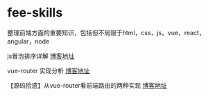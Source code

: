 # fee-skills
整理前端方面的重要知识，包括但不局限于html，css，js，vue，react，angular，node

js冒泡排序详解
[博客地址](http://www.cnblogs.com/zhouliang/p/6638010.html)

vue-router 实现分析
[博客地址](http://cnodejs.org/topic/58d680c903d476b42d34c72b)

【源码拾遗】从vue-router看前端路由的两种实现
[博客地址](https://zhuanlan.zhihu.com/p/27588422)
